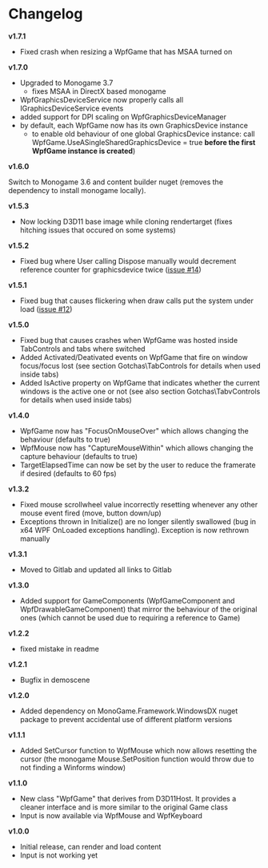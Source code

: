 # Changelog

**v1.7.1**

* Fixed crash when resizing a WpfGame that has MSAA turned on

**v1.7.0**

* Upgraded to Monogame 3.7
    * fixes MSAA in DirectX based monogame
* WpfGraphicsDeviceService now properly calls all IGraphicsDeviceService events
* added support for DPI scaling on WpfGraphicsDeviceManager
* by default, each WpfGame now has its own GraphicsDevice instance
    * to enable old behaviour of one global GraphicsDevice instance: call WpfGame.UseASingleSharedGraphicsDevice = true **before the first WpfGame instance is created**)

**v1.6.0**

Switch to Monogame 3.6 and content builder nuget (removes the dependency to install monogame locally).

**v1.5.3**

* Now locking D3D11 base image while cloning rendertarget (fixes hitching issues that occured on some systems)

**v1.5.2**

* Fixed bug where User calling Dispose manually would decrement reference counter for graphicsdevice twice ([issue #14](https://gitlab.com/MarcStan/MonoGame.Framework.WpfInterop/issues/14))

**v1.5.1**

* Fixed bug that causes flickering when draw calls put the system under load ([issue #12](https://gitlab.com/MarcStan/MonoGame.Framework.WpfInterop/issues/12))

**v1.5.0**

* Fixed bug that causes crashes when WpfGame was hosted inside TabControls and tabs where switched
* Added Activated/Deativated events on WpfGame that fire on window focus/focus lost (see section Gotchas\TabControls for details when used inside tabs)
* Added IsActive property on WpfGame that indicates whether the current windows is the active one or not (see also section Gotchas\TabvControls for details when used inside tabs)

**v1.4.0**

* WpfGame now has "FocusOnMouseOver" which allows changing the behaviour (defaults to true)
* WpfMouse now has "CaptureMouseWithin" which allows changing the capture behaviour (defaults to true)
* TargetElapsedTime can now be set by the user to reduce the framerate if desired (defaults to 60 fps)

**v1.3.2**

* Fixed mouse scrollwheel value incorrectly resetting whenever any other mouse event fired (move, button down/up)
* Exceptions thrown in Initialize() are no longer silently swallowed (bug in x64 WPF OnLoaded exceptions handling). Exception is now rethrown manually

**v1.3.1**

* Moved to Gitlab and updated all links to Gitlab

**v1.3.0**

* Added support for GameComponents (WpfGameComponent and WpfDrawableGameComponent) that mirror the behaviour of the original ones (which cannot be used due to requiring a reference to Game)

**v1.2.2**

* fixed mistake in readme

**v1.2.1**

* Bugfix in demoscene

**v1.2.0**

* Added dependency on MonoGame.Framework.WindowsDX nuget package to prevent accidental use of different platform versions

**v1.1.1**

* Added SetCursor function to WpfMouse which now allows resetting the cursor (the monogame Mouse.SetPosition function would throw due to not finding a Winforms window)

**v1.1.0**

* New class "WpfGame" that derives from D3D11Host. It provides a cleaner interface and is more similar to the original Game class
* Input is now available via WpfMouse and WpfKeyboard

**v1.0.0**

* Initial release, can render and load content
* Input is not working yet
